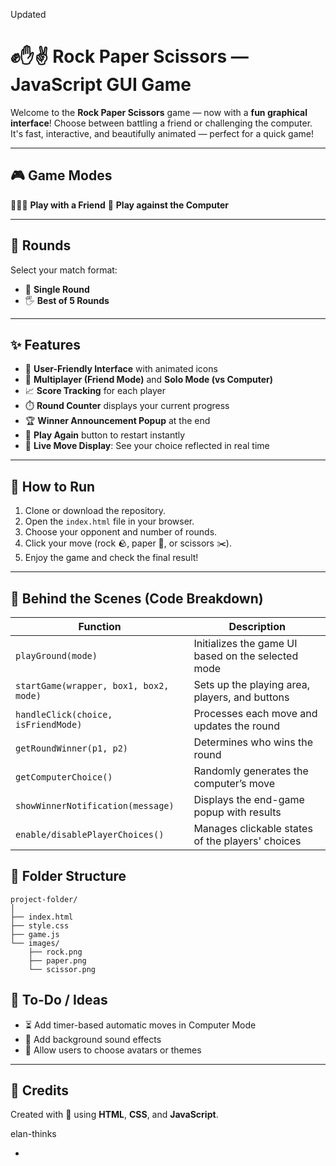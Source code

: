 Updated

# ✊✋✌️ Rock Paper Scissors — JavaScript GUI Game

Welcome to the **Rock Paper Scissors** game — now with a **fun graphical interface**! Choose between battling a friend or challenging the computer. It's fast, interactive, and beautifully animated — perfect for a quick game!

---

## 🎮 Game Modes

🧑‍🤝‍🧑 **Play with a Friend**
🤖 **Play against the Computer**

---

## 🔄 Rounds

Select your match format:

* 🥇 **Single Round**
* 🖐️ **Best of 5 Rounds**

---

## ✨ Features

* 🎨 **User-Friendly Interface** with animated icons
* 👥 **Multiplayer (Friend Mode)** and **Solo Mode (vs Computer)**
* 📈 **Score Tracking** for each player
* ⏱️ **Round Counter** displays your current progress
* 🏆 **Winner Announcement Popup** at the end
* 🔄 **Play Again** button to restart instantly
* 📸 **Live Move Display**: See your choice reflected in real time

---

## 🚀 How to Run

1. Clone or download the repository.
2. Open the `index.html` file in your browser.
3. Choose your opponent and number of rounds.
4. Click your move (rock 🪨, paper 📄, or scissors ✂️).
5. Enjoy the game and check the final result!

---

## 🧠 Behind the Scenes (Code Breakdown)

| Function                               | Description                                        |
| -------------------------------------- | -------------------------------------------------- |
| `playGround(mode)`                     | Initializes the game UI based on the selected mode |
| `startGame(wrapper, box1, box2, mode)` | Sets up the playing area, players, and buttons     |
| `handleClick(choice, isFriendMode)`    | Processes each move and updates the round          |
| `getRoundWinner(p1, p2)`               | Determines who wins the round                      |
| `getComputerChoice()`                  | Randomly generates the computer’s move             |
| `showWinnerNotification(message)`      | Displays the end-game popup with results           |
| `enable/disablePlayerChoices()`        | Manages clickable states of the players' choices   |



## 📁 Folder Structure

```
project-folder/
│
├── index.html
├── style.css
├── game.js
└── images/
    ├── rock.png
    ├── paper.png
    └── scissor.png
```



## 📌 To-Do / Ideas

* ⏳ Add timer-based automatic moves in Computer Mode
* 🎵 Add background sound effects
* 🎨 Allow users to choose avatars or themes


---

## 🙌 Credits

Created with 💖 using **HTML**, **CSS**, and **JavaScript**.


elan-thinks

-
